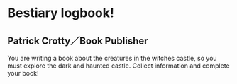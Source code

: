 # Bestiary logbook!
## Patrick Crotty／Book Publisher
You are writing a book about the creatures in the witches castle, so you must explore the dark and haunted castle. Collect information and complete your book!
